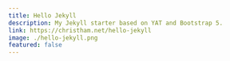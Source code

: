 ```yaml
---
title: Hello Jekyll
description: My Jekyll starter based on YAT and Bootstrap 5.
link: https://christham.net/hello-jekyll
image: ./hello-jekyll.png
featured: false
---
```

